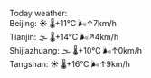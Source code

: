 Today weather:  
Beijing: ☀️ 🌡️+11°C 🌬️↑7km/h  
Tianjin: 🌫  🌡️+14°C 🌬️↗4km/h  
Shijiazhuang: 🌫  🌡️+10°C 🌬️↑0km/h  
Tangshan: ☀️ 🌡️+16°C 🌬️↑9km/h  
